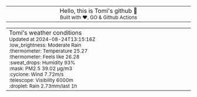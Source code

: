 
<div align="center">
<table>
<tbody>
<td align="center">
<img width="2000" height="0"><br>
Hello, this is Tomi's github 👋<br>
<sup>Built with ❤️, GO & Github Actions</sup><br>
<img width="2000" height="0">
</td>
</tbody>
</table>
</div>
<table>
<tbody>
<td align="left">
<img width="2000" height="0"><br>
Tomi's weather conditions<br>
<sup>Updated at 2024-08-24T13:15:16Z</sup><br>
<sup>:low_brightness: Moderate Rain</sup><br>
<sup>:thermometer: Temperature 25.27 </sup><br>
<sup>:thermometer: Feels like 26.28</sup><br>
<sup>:sweat_drops: Humidity 93%</sup><br>
<sup>:mask: PM2.5 39.02 μg/m3</sup><br>
<sup>:cyclone: Wind 7.72m/s </sup><br>
<sup>:telescope: Visibility 6000m </sup><br>
<sup>:droplet: Rain 2.73mm/last 1h </sup><br>
<img width="2000" height="0">
</td>
<td align="left">
<img width="2000" height="0"><br>
<br>
<img width="2000" height="0">
</td>
</tbody>
</table>
</div>
    